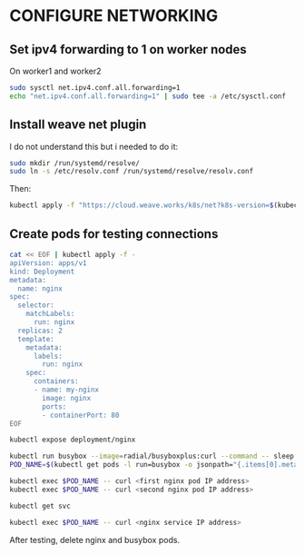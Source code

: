 # CONFIGURE NETWORKING

## Set ipv4 forwarding to 1 on worker nodes

On worker1 and worker2

```bash
sudo sysctl net.ipv4.conf.all.forwarding=1
echo "net.ipv4.conf.all.forwarding=1" | sudo tee -a /etc/sysctl.conf
```

## Install weave net plugin

I do not understand this but i needed to do it:

```bash
sudo mkdir /run/systemd/resolve/
sudo ln -s /etc/resolv.conf /run/systemd/resolve/resolv.conf
```

Then:

```bash
kubectl apply -f "https://cloud.weave.works/k8s/net?k8s-version=$(kubectl version | base64 | tr -d '\n')&env.IPALLOC_RANGE=10.200.0.0/16"
```


## Create pods for testing connections

```bash
cat << EOF | kubectl apply -f -
apiVersion: apps/v1
kind: Deployment
metadata:
  name: nginx
spec:
  selector:
    matchLabels:
      run: nginx
  replicas: 2
  template:
    metadata:
      labels:
        run: nginx
    spec:
      containers:
      - name: my-nginx
        image: nginx
        ports:
        - containerPort: 80
EOF
```

```bash
kubectl expose deployment/nginx
```

```bash
kubectl run busybox --image=radial/busyboxplus:curl --command -- sleep 3600
POD_NAME=$(kubectl get pods -l run=busybox -o jsonpath="{.items[0].metadata.name}")
```

```bash
kubectl exec $POD_NAME -- curl <first nginx pod IP address>
kubectl exec $POD_NAME -- curl <second nginx pod IP address>
```

```bash
kubectl get svc
```

```bash
kubectl exec $POD_NAME -- curl <nginx service IP address>
```

After testing, delete nginx and busybox pods.
